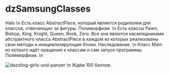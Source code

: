 # dzSamsungClasses
Halo \n
Есть класс AbstractPiece, который является родителем для классов, отвечающих за фигуры. Полиморфизм. \n
Есть классы Pawn, Bishop, King, Knight, Queen, Rook, Zero. Все они явлются насмледниками абстрактного класса AbstractPiece в каждом из которых реализованы свои методы и инициализирующие блоки. Наследование. \n
Класс Main из котрого идёт оращение к классам и сам запуск программы. Полиморфизм. \n

![dazzling-girls-und-panzer](https://user-images.githubusercontent.com/74818336/141852502-d9a26b7d-4a9c-4f8d-aea5-32b65d2f0666.gif)
\n Ждём 100 баллов.
